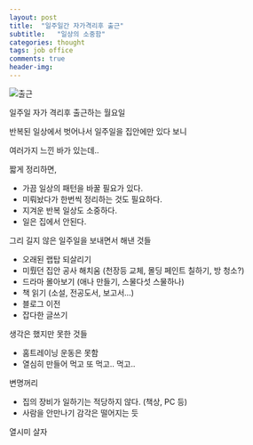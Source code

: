 ```yaml
---
layout: post
title:  "일주일간 자가격리후 출근"
subtitle:   "일상의 소중함"
categories: thought
tags: job office
comments: true
header-img: 
---
```


![출근](https://youngsungson.github.io/assets/img/thought/20220404-life-thought.jpg)
 
일주일 자가 격리후 출근하는 월요일

반복된 일상에서 벗어나서 일주일을 집안에만 있다 보니

여러가지 느낀 바가 있는데.. 

짧게 정리하면,

* 가끔 일상의 패턴을 바꿀 필요가 있다.
* 미뤄놨다가 한번씩 정리하는 것도 필요하다. 
* 지겨운 반복 일상도 소중하다. 
* 일은 집에서 안된다. 

그리 길지 않은 일주일을 보내면서 해낸 것들

* 오래된 랩탑 되살리기
* 미뤘던 집안 공사 해치움 (천장등 교체, 몰딩 페인트 칠하기, 방 청소?)
* 드라마 몰아보기 (애나 만들기, 스물다섯 스물하나)
* 책 읽기 (소설, 전공도서, 보고서...)  
* 블로그 이전 
* 잡다한 글쓰기 

생각은 했지만 못한 것들 

* 홈트레이닝 운동은 못함 
* 열심히 만들어 먹고 또 먹고.. 먹고.. 

변명꺼리

* 집의 장비가 일하기는 적당하지 않다. (책상, PC 등) 
* 사람을 안만나기 감각은 떨어지는 듯

열시미 살자 
